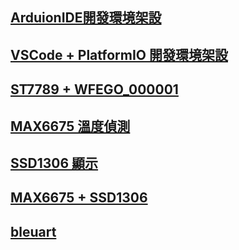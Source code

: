 ## [ArduionIDE開發環境架設](./DevelopmentEnviromentSetup/DevelopmentEnviromentSetup.md)

## [VSCode + PlatformIO 開發環境架設](./VSCodePlatformIOSetup/VSCodePlatformIOSetup.md)

## [ST7789 + WFEGO_000001](./ST7789/ST7789)

## [MAX6675 溫度偵測](./MAX6675/MAX6675.md)

## [SSD1306 顯示](./SSD1306/SSD1306.md)

## [MAX6675 + SSD1306](./MAX6675SSD1306/MAX6675SSD1306.md)

## [bleuart](./bleuart/bleuart.md)